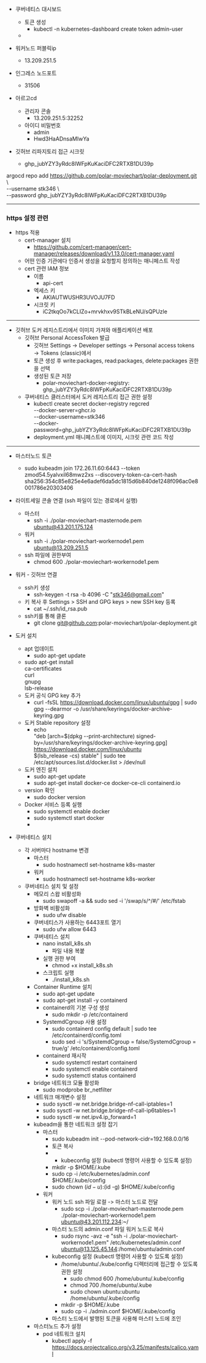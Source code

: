 * 쿠버네티스 대시보드
  * 토큰 생성
    * kubectl -n kubernetes-dashboard create token admin-user
  * 

* 워커노드 퍼블릭ip
  * 13.209.251.5
* 인그레스 노드포트
  * 31506
* 아르고cd
  * 관리자 콘솔
    * 13.209.251.5:32252
  * 아이디 비밀번호
    * admin
    * Hwd3HaADnsaMIwYa
* 깃허브 리파지토리 접근 시크릿
  * 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

argocd repo add https://github.com/polar-moviechart/polar-deployment.git \                              
--username stk346 \          
--password 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

---
### https 설정 관련
* https 적용
  * cert-manager 설치
    * https://github.com/cert-manager/cert-manager/releases/download/v1.13.0/cert-manager.yaml
  * 어떤 인증 기관에다 인증서 생성을 요청할지 정의하는 매니페스트 작성
  * cert 관련 IAM 정보
    * 이름
      * api-cert
    * 엑세스 키
      * AKIAUTWUSHR3UVOJU7FD
    * 시크릿 키
      * iC2tkqOo7kCLIZo+mrvkhxv9STkBLeNU/sQPUzle
---

* 깃허브 도커 레지스트리에서 이미지 가져와 애플리케이션 배포
  * 깃허브 Personal AccessToken 발급
    * 깃허브 Settings → Developer settings → Personal access tokens → Tokens (classic)에서
    * 토큰 생성 후 write:packages, read:packages, delete:packages 권한을 선택
    * 생성된 토큰 저장
      * polar-moviechart-docker-registry: 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
  * 쿠버네티스 클러스터에서 도커 레지스트리 접근 권한 설정
    * kubectl create secret docker-registry regcred \
      --docker-server=ghcr.io \
      --docker-username=stk346 \
      --docker-password=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
    * deployment.yml 매니페스트에 이미지, 시크릿 관련 코드 작성

---

* 마스터노드 토큰
  * sudo kubeadm join 172.26.11.60:6443 --token zmod54.5yalvxil68mwz2xs --discovery-token-ca-cert-hash sha256:354c85e825e4e6adef6da5dc1815d6b840de1248f096ac0e8001786e20303406


* 라이트세일 콘솔 연결 (ssh 파일이 있는 경로에서 실행)
  * 마스터
    * ssh -i ./polar-moviechart-masternode.pem ubuntu@43.201.175.124
  * 워커
    * ssh -i ./polar-moviechart-workernode1.pem ubuntu@13.209.251.5
  * ssh 파일에 권한부여
    * chmod 600 ./polar-moviechart-workernode1.pem

* 워커 - 깃허브 연결
  * ssh키 생성
    * ssh-keygen -t rsa -b 4096 -C "stk346@gmail.com"
  * 키 복사 후 Settings > SSH and GPG keys > new SSH key 등록
    * cat ~/.ssh/id_rsa.pub
  * ssh키를 통해 클론
    * git clone git@github.com:polar-moviechart/polar-deployment.git

* 도커 설치
  * apt 업데이트
    * sudo apt-get update
  * sudo apt-get install \
    ca-certificates \
    curl \
    gnupg \
    lsb-release
  * 도커 공식 GPG key 추가
    * curl -fsSL https://download.docker.com/linux/ubuntu/gpg | sudo gpg --dearmor -o /usr/share/keyrings/docker-archive-keyring.gpg
  * 도커 Stable repository 설정
    * echo \
      "deb [arch=$(dpkg --print-architecture) signed-by=/usr/share/keyrings/docker-archive-keyring.gpg] https://download.docker.com/linux/ubuntu \
      $(lsb_release -cs) stable" | sudo tee /etc/apt/sources.list.d/docker.list > /dev/null
  * 도커 엔진 설치
    * sudo apt-get update
    * sudo apt-get install docker-ce docker-ce-cli containerd.io
  * version 확인
    * sudo docker version
  * Docker 서비스 등록 실행
    * sudo systemctl enable docker
    * sudo systemctl start docker
    * 
* 쿠버네티스 설치
  * 각 서버마다 hostname 변경
    * 마스터
      * sudo hostnamectl set-hostname k8s-master
    * 워커
      * sudo hostnamectl set-hostname k8s-worker
  * 쿠버네티스 설치 및 설정
      * 메모리 스왑 비활성화
        * sudo swapoff -a && sudo sed -i '/swap/s/^/#/' /etc/fstab
      * 방화벽 비활성화
        * sudo ufw disable
      * 쿠버네티스가 사용하는 6443포트 열기
        * sudo ufw allow 6443
      * 쿠버네티스 설치
          * nano install_k8s.sh
              * 파일 내용 복붙
          * 실행 권한 부여
              * chmod +x install_k8s.sh
          * 스크립트 실행
              * ./install_k8s.sh
      * Container Runtime 설치
          * sudo apt-get update
          * sudo apt-get install -y containerd
          * containerd의 기본 구성 생성
              * sudo mkdir -p /etc/containerd
          * SystemdCgroup 사용 설정
              * sudo containerd config default | sudo tee /etc/containerd/config.toml
              * sudo sed -i 's/SystemdCgroup = false/SystemdCgroup = true/g' /etc/containerd/config.toml
          * containerd 재시작
              * sudo systemctl restart containerd
              * sudo systemctl enable containerd
              * sudo systemctl status containerd
      * bridge 네트워크 모듈 활성화
          * sudo modprobe br_netfilter
      * 네트워크 매개변수 설정
          * sudo sysctl -w net.bridge.bridge-nf-call-iptables=1
          * sudo sysctl -w net.bridge.bridge-nf-call-ip6tables=1
          * sudo sysctl -w net.ipv4.ip_forward=1
      * kubeadm을 통한 네트워크 설정 잡기
          * 마스터
              * sudo kubeadm init --pod-network-cidr=192.168.0.0/16
              * 토큰 복사
              * * kubeconfig 설정 (kubectl 명령어 사용할 수 있도록 설정)
              * mkdir -p $HOME/.kube
              * sudo cp -i /etc/kubernetes/admin.conf $HOME/.kube/config
              * sudo chown $(id -u):$(id -g) $HOME/.kube/config
          * 워커
              * 워커 노드 ssh 파일 로컬 -> 마스터 노드로 전달
                  * sudo scp -i ./polar-moviechart-masternode.pem ./polar-moviechart-workernode1.pem ubuntu@43.201.112.234:~/
              * 마스터 노드의 admin.conf 파일 워커 노드로 복사
                  * sudo rsync -avz -e "ssh -i ./polar-moviechart-workernode1.pem" /etc/kubernetes/admin.conf ubuntu@13.125.45.144:/home/ubuntu/admin.conf
              * kubeconfig 설정 (kubectl 명령어 사용할 수 있도록 설정)
                  * /home/ubuntu/./kube/config 디렉터리에 접근할 수 있도록 권한 설정
                      * sudo chmod 600 /home/ubuntu/.kube/config
                      * chmod 700 /home/ubuntu/.kube
                      * sudo chown ubuntu:ubuntu /home/ubuntu/.kube/config
                  * mkdir -p $HOME/.kube
                  * sudo cp -i ./admin.conf $HOME/.kube/config
              * 마스터 노드에서 발행된 토큰을 사용해 마스터 노드에 조인
      * 마스터노드 추가 설정
          * pod 네트워크 설치
              * kubectl apply -f https://docs.projectcalico.org/v3.25/manifests/calico.yaml

